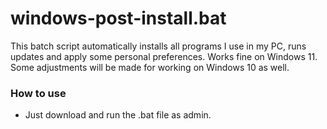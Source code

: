 # windows-post-install.bat

This batch script automatically installs all programs I use in my PC, runs updates and apply some personal preferences.
Works fine on Windows 11. Some adjustments will be made for working on Windows 10 as well.

### How to use
* Just download and run the .bat file as admin.
